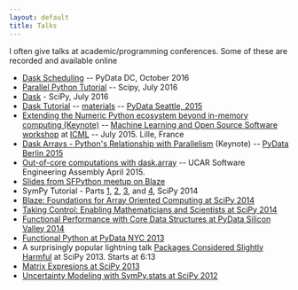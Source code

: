 ```yaml
---
layout: default
title: Talks
---
```


I often give talks at academic/programming conferences.  Some of these are
recorded and available online

*   [Dask Scheduling](https://www.youtube.com/watch?v=EEfI-11itn0) -- PyData DC, October 2016
*   [Parallel Python Tutorial](https://www.youtube.com/watch?v=5Md_sSsN51k) -- Scipy, July 2016
*   [Dask](https://www.youtube.com/watch?v=PAGjm4BMKlk) - SciPy, July 2016
*   [Dask Tutorial](https://www.youtube.com/watch?v=ieW3G7ZzRZ0)
    -- [materials](https://github.com/blaze/dask-tutorial)
    -- [PyData Seattle, 2015](http://seattle.pydata.org/)
*   [Extending the Numeric Python ecosystem beyond in-memory computing (Keynote)](http://k4webcast.mediasite.com/Mediasite/Play/4216268dc28148c89d8b6e4eba1ad6e51d)
    -- [Machine Learning and Open Source Software workshop](https://mloss.org/workshop/icml15/) at [ICML](http://icml.cc/2015/)
    -- July 2015. Lille, France
*   [Dask Arrays - Python's Relationship with Parallelism](https://youtu.be/HLME2WKTJJ8?t=300) (Keynote)
    -- [PyData Berlin 2015](http://pydata.org/berlin2015/)
*   [Out-of-core computations with dask.array](https://sea.ucar.edu/event/out-core-computations-blaze)
    -- UCAR Software Engineering Assembly April 2015.
*   [Slides from SFPython meetup on Blaze](http://matthewrocklin.com/slides/sfpython-blaze.html)
*   SymPy Tutorial - Parts
    [1](https://www.youtube.com/watch?v=Lgp442bibDM),
    [2](https://www.youtube.com/watch?v=_PTe10whFKo),
    [3](https://www.youtube.com/watch?v=qleGSnrnxgc),
    and [4](https://www.youtube.com/watch?v=04AGOl1P2U4),  SciPy 2014
*   [Blaze: Foundations for Array Oriented Computing at SciPy 2014](https://www.youtube.com/watch?v=9HPR-1PdZUk)
*   [Taking Control: Enabling Mathematicians and Scientists at SciPy 2014](https://www.youtube.com/watch?v=QldxygVVj-s)
*   [Functional Performance with Core Data Structures at PyData Silicon Valley 2014](https://www.youtube.com/watch?v=PpBK4zIaFLE)
*   [Functional Python at PyData NYC 2013](https://vimeo.com/80096814)
*   A surprisingly popular lightning talk [Packages Considered
    Slightly Harmful](https://www.youtube.com/watch?v=ywHqIEv3xXg) at SciPy
    2013. Starts at 6:13
*   [Matrix Expresions at SciPy 2013](http://pyvideo.org/video/2028/matrix-expressions-and-blaslapack-scipy-2013-pr)
*   [Uncertainty Modeling with SymPy.stats at SciPy 2012](http://www.youtube.com/watch?v=27su3TQ3BvQ)
